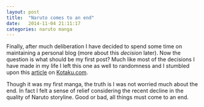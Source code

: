 ```yaml
---
layout: post
title:  "Naruto comes to an end"
date:   2014-11-04 21:11:17
categories: naruto manga
---
```

Finally, after much deliberation I have decided to spend some time on maintaining a personal blog (more about this *decision* later). Now the question is what should be my first post? Much like most of the decisions I have made in my life I left this one as well to randomness and I stumbled upon this [article][article] on [Kotaku.com][kotaku].

Though it was my first manga, the truth is I was not worried much about the end. In fact I felt a sense of relief considering the recent decline in the quality of Naruto storyline. Good or bad, all things must come to an end.

[kotaku]: http://kotaku.com/
[article]: http://kotaku.com/the-naruto-manga-ends-next-month-1642809700


